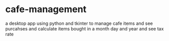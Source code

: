 # cafe-management
a desktop app using python and tkinter to manage cafe items and see purcahses and calculate items bought in a month day and year and see tax rate
